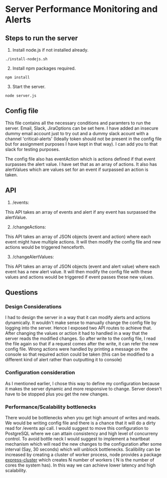 # Server Performance Monitoring and Alerts

## Steps to run the server

1. Install node.js if not installed already.

`./install-nodejs.sh`

2. Install npm packages required.

`npm install`

3. Start the server.

`node server.js`

## Config file

This file contains all the necessary conditions and paramters to run the server. Email, Slack, JiraOptions can be set here. I have added
an insecure dummy email account just to try out and a dummy slack acount with a channel 'critical-alerts' (Ideally token should not be
present in the config file but for assignment purposes I have kept in that way). I can add you to that slack for testing purposes.

The config file also has eventAction which is actions defined if that event surpasses the alert value. I have set that as an array of 
actions. It also has alertValues which are values set for an event if surpassed an action is taken.

## API

1. /events:

This API takes an array of events and alert if any event has surpassed the alertValue.

2. /changeActions:

This API takes an array of JSON objects (event and action) where each event might have multiple actions. It will then modify the config
file and new actions would be triggered henceforth.

3. /changeAlertValues:

This API takes an array of JSON objects (event and alert value) where each event has a new alert value. It will then modify the config 
file with these values and actions would be triggered if event passes these new values.

## Questions

### Design Considerations

I had to design the server in a way that it can modify alerts and actions dynamically. It wouldn't make sense to manually change the config file by logging into the server. Hence I exposed two API routes to achieve that. After changing the values or action it had to handled in a way that the server reads the modified changes. So after write to the config file, I read the file again so that if a request comes after the write, it can refer the new config file. Wrong actions were handled by printing a message on the console so that required action could be taken (this can be modified to a different kind of alert rather than outputting it to console)

### Configuration consideration

As I mentioned earlier, I chose this way to define my configuration because it makes the server dynamic and more responsive to change. Server doesn't have to be stopped plus you get the new changes. 

### Performance/Scalability bottlenecks

There would be bottlenecks when you get high amount of writes and reads. We would be writing config file and there is a chance that it will do a dirty read for /events api call. I would suggest to move this configuration to PostgreSQL where we can attain consistency and high level of concurreny control. To avoid bottle neck I would suggest to implement a heartbeat mechanism which will read the new changes
to the configuration after some interval (Say, 30 seconds) which will unblock bottlenecks.
Scalibility can be increased by creating a cluster of worker process, node provides a package [express-cluster]( https://www.npmjs.com/package/express-cluster) which creates N number of workers ( N is the number of cores the system has). In this way we can achieve lower latency and high scalability.

















